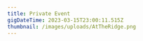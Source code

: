 ```yaml
---
title: Private Event
gigDateTime: 2023-03-15T23:00:11.515Z
thumbnail: /images/uploads/AtTheRidge.png
---
```

